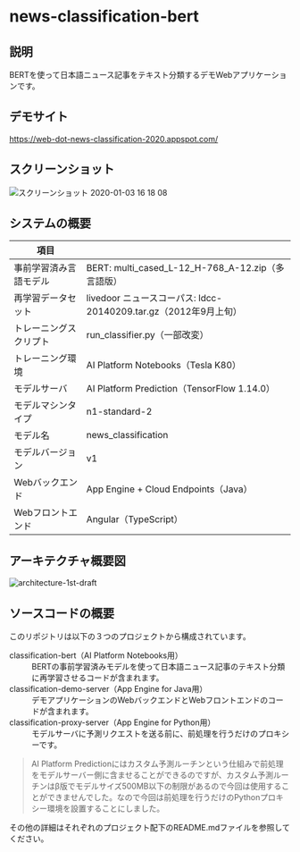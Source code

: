 # news-classification-bert

## 説明
BERTを使って日本語ニュース記事をテキスト分類するデモWebアプリケーションです。 

## デモサイト
https://web-dot-news-classification-2020.appspot.com/

## スクリーンショット
![スクリーンショット 2020-01-03 16 18 08](https://user-images.githubusercontent.com/7298626/71711638-35e45900-2e45-11ea-8523-3b1341d46781.png)

## システムの概要
| 項目 |  |
| --- | --- |
| 事前学習済み言語モデル |	BERT: multi_cased_L-12_H-768_A-12.zip（多言語版） |
| 再学習データセット |	livedoor ニュースコーパス: ldcc-20140209.tar.gz（2012年9月上旬） |
| トレーニングスクリプト |	run_classifier.py（一部改変） |
| トレーニング環境 | AI Platform Notebooks（Tesla K80） |
| モデルサーバ | AI Platform Prediction（TensorFlow 1.14.0） |
| モデルマシンタイプ |	n1-standard-2 |
| モデル名 | news_classification |
| モデルバージョン | v1 |
| Webバックエンド |	App Engine + Cloud Endpoints（Java） |
| Webフロントエンド | Angular（TypeScript） |

## アーキテクチャ概要図
![architecture-1st-draft](https://user-images.githubusercontent.com/7298626/71759862-48b76600-2ef7-11ea-80a6-2ad358643e18.png)

## ソースコードの概要
このリポジトリは以下の３つのプロジェクトから構成されています。
<dl>
  <dt>classification-bert（AI Platform Notebooks用）</dt>
  <dd>BERTの事前学習済みモデルを使って日本語ニュース記事のテキスト分類に再学習させるコードが含まれます。</dd>
  <dt>classification-demo-server（App Engine for Java用）</dt>
  <dd>デモアプリケーションのWebバックエンドとWebフロントエンドのコードが含まれます。</dd>
  <dt>classification-proxy-server（App Engine for Python用）</dt>
  <dd>モデルサーバに予測リクエストを送る前に、前処理を行うだけのプロキシーです。</dd>
</dl>

>AI Platform Predictionにはカスタム予測ルーチンという仕組みで前処理をモデルサーバー側に含ませることができるのですが、カスタム予測ルーチンはβ版でモデルサイズ500MB以下の制限があるので今回は使用することができませんでした。なので今回は前処理を行うだけのPythonプロキシー環境を設置することにしました。

その他の詳細はそれぞれのプロジェクト配下のREADME.mdファイルを参照してください。
